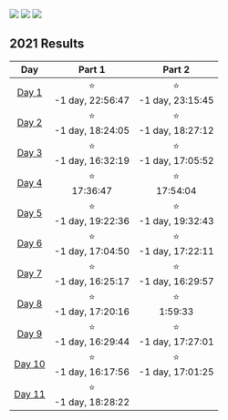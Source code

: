 ![](https://img.shields.io/badge/day%20📅-10-blue) ![](https://img.shields.io/badge/days%20completed%20✔-10-red) ![](https://img.shields.io/badge/stars%20⭐-20-yellow)

<!--- advent_readme_stars table --->
## 2021 Results

| Day | Part 1 | Part 2 |
| :---: | :---: | :---: |
| [Day 1](https://adventofcode.com/2021/day/1) | ⭐<br>-1 day, 22:56:47 | ⭐<br>-1 day, 23:15:45 |
| [Day 2](https://adventofcode.com/2021/day/2) | ⭐<br>-1 day, 18:24:05 | ⭐<br>-1 day, 18:27:12 |
| [Day 3](https://adventofcode.com/2021/day/3) | ⭐<br>-1 day, 16:32:19 | ⭐<br>-1 day, 17:05:52 |
| [Day 4](https://adventofcode.com/2021/day/4) | ⭐<br>17:36:47 | ⭐<br>17:54:04 |
| [Day 5](https://adventofcode.com/2021/day/5) | ⭐<br>-1 day, 19:22:36 | ⭐<br>-1 day, 19:32:43 |
| [Day 6](https://adventofcode.com/2021/day/6) | ⭐<br>-1 day, 17:04:50 | ⭐<br>-1 day, 17:22:11 |
| [Day 7](https://adventofcode.com/2021/day/7) | ⭐<br>-1 day, 16:25:17 | ⭐<br>-1 day, 16:29:57 |
| [Day 8](https://adventofcode.com/2021/day/8) | ⭐<br>-1 day, 17:20:16 | ⭐<br>1:59:33 |
| [Day 9](https://adventofcode.com/2021/day/9) | ⭐<br>-1 day, 16:29:44 | ⭐<br>-1 day, 17:27:01 |
| [Day 10](https://adventofcode.com/2021/day/10) | ⭐<br>-1 day, 16:17:56 | ⭐<br>-1 day, 17:01:25 |
| [Day 11](https://adventofcode.com/2021/day/11) | ⭐<br>-1 day, 18:28:22 |   |
<!--- advent_readme_stars table --->
